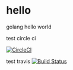 # hello
golang hello world

test circle ci

[![CircleCI](https://circleci.com/gh/rjturek/hello.svg?style=svg)](https://circleci.com/gh/rjturek/hello)

test travis
[![Build Status](https://travis-ci.org/rjturek/hello.svg?branch=master)](https://travis-ci.org/rjturek/hello)
